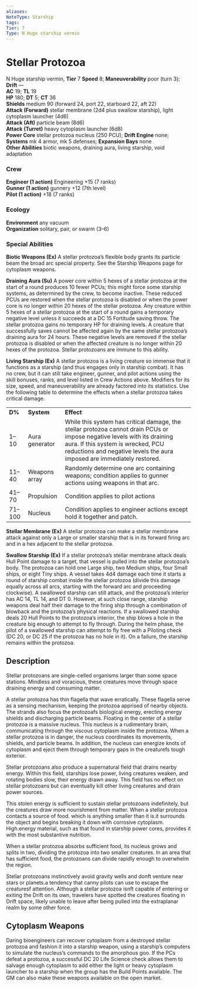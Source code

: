 ```yaml
---
aliases: 
NoteType: Starship
tags: 
Tier: 7
Type: N Huge starship vermin
---
```


# Stellar Protozoa

N Huge starship vermin, **Tier** 7 
**Speed** 8; **Maneuverability** poor (turn 3); **Drift** —  
**AC** 19; **TL** 19  
**HP** 180; **DT** 5; **CT** 36  
**Shields** medium 90 (forward 24, port 22, starboard 22, aft 22)  
**Attack (Forward)** stellar membrane (2d4 plus swallow starship), light cytoplasm launcher (4d6)  
**Attack (Aft)** particle beam (8d6)  
**Attack (Turret)** heavy cytoplasm launcher (6d8)  
**Power Core** stellar protozoa nucleus (250 PCU); **Drift Engine** none; **Systems** mk 4 armor, mk 5 defenses; **Expansion Bays** none  
**Other Abilities** biotic weapons, draining aura, living starship, void adaptation

### Crew

**Engineer (1 action)** Engineering +15 (7 ranks)  
**Gunner (1 action)** gunnery +12 (7th level)  
**Pilot (1 action)** +18 (7 ranks)

### Ecology

**Environment** any vacuum  
**Organization** solitary, pair, or swarm (3–6)

### Special Abilities

**Biotic Weapons (Ex)** A stellar protozoa’s flexible body grants its particle beam the broad arc special property. See the Starship Weapons page for cytoplasm weapons.

**Draining Aura (Su)** A power core within 5 hexes of a stellar protozoa at the start of a round produces 10 fewer PCUs; this might force some starship systems, as determined by the crew, to become inactive. These reduced PCUs are restored when the stellar protozoa is disabled or when the power core is no longer within 20 hexes of the stellar protozoa. Any creature within 5 hexes of a stellar protozoa at the start of a round gains a temporary negative level unless it succeeds at a DC 15 Fortitude saving throw. The stellar protozoa gains no temporary HP for draining levels. A creature that successfully saves cannot be affected again by the same stellar protozoa’s draining aura for 24 hours. These negative levels are removed if the stellar protozoa is disabled or when the affected creature is no longer within 20 hexes of the protozoa. Stellar protozoans are immune to this ability.

**Living Starship (Ex)** A stellar protozoa is a living creature so immense that it functions as a starship (and thus engages only in starship combat). It has no crew, but it can still take engineer, gunner, and pilot actions using the skill bonuses, ranks, and level listed in Crew Actions above. Modifiers for its size, speed, and maneuverability are already factored into its statistics. Use the following table to determine the effects when a stellar protozoa takes critical damage.

<table><tbody><tr><td><b>D%</b></td><td><b>System</b></td><td><b>Effect</b></td></tr><tr><td>1–10</td><td>Aura generator</td><td>While this system has critical damage, the stellar protozoa cannot drain PCUs or impose negative levels with its draining aura. If this system is wrecked, PCU reductions and negative levels the aura imposed are immediately restored.</td></tr><tr><td>11–40</td><td>Weapons array</td><td>Randomly determine one arc containing weapons; condition applies to gunner actions using weapons in that arc.</td></tr><tr><td>41–70</td><td>Propulsion</td><td>Condition applies to pilot actions</td></tr><tr><td>71–100</td><td>Nucleus</td><td>Condition applies to engineer actions except hold it together and patch.</td></tr></tbody></table>

  
**Stellar Membrane (Ex)** A stellar protozoa can make a stellar membrane attack against only a Large or smaller starship that is in its forward firing arc and in a hex adjacent to the stellar protozoa.

**Swallow Starship (Ex)** If a stellar protozoa’s stellar membrane attack deals Hull Point damage to a target, that vessel is pulled into the stellar protozoa’s body. The protozoa can hold one Large ship, two Medium ships, four Small ships, or eight Tiny ships. A vessel takes 4d4 damage each time it starts a round of starship combat inside the stellar protozoa (divide this damage equally across all arcs, starting with the forward arc and proceeding clockwise). A swallowed starship can still attack, and the protozoa’s interior has AC 14, TL 14, and DT 0. However, at such close range, starship weapons deal half their damage to the firing ship through a combination of blowback and the protozoa’s physical reactions. If a swallowed starship deals 20 Hull Points to the protozoa’s interior, the ship blows a hole in the creature big enough to attempt to fly through. During the helm phase, the pilot of a swallowed starship can attempt to fly free with a Piloting check (DC 20, or DC 25 if the protozoa has no hole in it). On a failure, the starship remains within the protozoa.

## Description

Stellar protozoans are single-celled organisms larger than some space stations. Mindless and voracious, these creatures move through space draining energy and consuming matter.

A stellar protozoa has thin flagella that wave erratically. These flagella serve as a sensing mechanism, keeping the protozoa apprised of nearby objects. The strands also focus the protozoafs biological energy, erecting energy shields and discharging particle beams. Floating in the center of a stellar protozoa is a massive nucleus. This nucleus is a rudimentary brain, communicating through the viscous cytoplasm inside the protozoa. When a stellar protozoa is in danger, the nucleus coordinates its movements, shields, and particle beams. In addition, the nucleus can energize knots of cytoplasm and eject them through temporary gaps in the creaturefs tough exterior.

Stellar protozoans also produce a supernatural field that drains nearby energy. Within this field, starships lose power, living creatures weaken, and rotating bodies slow, their energy drawn away. This field has no effect on stellar protozoans but can eventually kill other living creatures and drain power sources.

This stolen energy is sufficient to sustain stellar protozoans indefinitely, but the creatures draw more nourishment from matter. When a stellar protozoa contacts a source of food. which is anything smaller than it is.it surrounds the object and begins breaking it down with corrosive cytoplasm. High.energy material, such as that found in starship power cores, provides it with the most substantive nutrition.

When a stellar protozoa absorbs sufficient food, its nucleus grows and splits in two, dividing the protozoa into two smaller creatures. In an area that has sufficient food, the protozoans can divide rapidly enough to overwhelm the region.

Stellar protozoans instinctively avoid gravity wells and donft venture near stars or planets.a tendency that canny pilots can use to escape the creaturesf attention. Although a stellar protozoa isnft capable of entering or exiting the Drift on its own, travelers have spotted the creatures floating in Drift space, likely unable to leave after being pulled into the extraplanar realm by some other force.

## Cytoplasm Weapons

Daring bioengineers can recover cytoplasm from a destroyed stellar protozoa and fashion it into a starship weapon, using a starship’s computers to simulate the nucleus’s commands to the amorphous goo. If the PCs defeat a protozoa, a successful DC 20 Life Science check allows them to salvage enough cytoplasm to add either the light or heavy cytoplasm launcher to a starship when the group has the Build Points available. The GM can also make these weapons available on the open market.